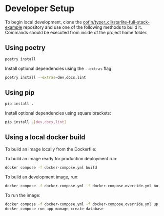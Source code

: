 # Developer Setup

To begin local development, clone the [cofin/typer_cli/starlite-full-stack-example](https://github.com/cofin/starlite-full-stack-example) repository and use one of the following methods to build it. Commands should be executed from inside of the project home folder.

## Using poetry

```bash
poetry install
```

Install optional dependencies using the `--extras` flag:

```bash
poetry install --extras=dev,docs,lint
```

## Using pip

```bash
pip install .
```

Install optional dependencies using square brackets:

```bash
pip install .[dev,docs,lint]
```

## Using a local docker build

To build an image locally from the Dockerfile:

To build an image ready for production deployment run:

```bash
docker compose -f docker-compose.yml build
```

To build an development image, run:

```bash
docker compose -f docker-compose.yml -f docker-compose.override.yml build
```

To run the image:

```bash
docker compose -f docker-compose.yml -f docker-compose.override.yml up -d
docker compose run app manage create-database
```
